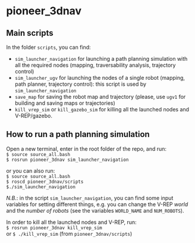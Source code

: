 # pioneer_3dnav


## Main scripts 

In the folder `scripts`, you can find: 
- `sim_launcher_navigation` 
for launching a path planning simulation with all the required nodes (mapping, traversability analysis, trajectory control)
- `sim_launcher_ugv`
for launching the nodes of a single robot (mapping, path planner, trajectory control): this script is used by `sim_launcher_navigation`
- `save_map` 
for saving the robot map and trajectory (please, use `ugv1` for building and saving maps or trajectories)
- `kill_vrep_sim` or `kill_gazebo_sim`
for killing all the launched nodes and V-REP/gazebo.

## How to run a path planning simulation

Open a new terminal, enter in the root folder of the repo, and run:   
`$ source source_all.bash`   
`$ rosrun pioneer_3dnav sim_launcher_navigation`   

or you can also run:   
`$ source source_all.bash`   
`$ roscd pioneer_3dnav/scripts`   
`$./sim_launcher_navigation`     


*N.B.*: in the script `sim_launcher_navigation`, you can find some input variables for setting different things, e.g. you can change the V-REP *world* and the *number of robots* (see the variables `WORLD_NAME` and `NUM_ROBOTS`).

 In order to kill all the launched nodes and V-REP, run:   
`$ rosrun pioneer_3dnav kill_vrep_sim`   
or
`$ ./kill_vrep_sim` (from `pioneer_3dnav/scripts`)    
